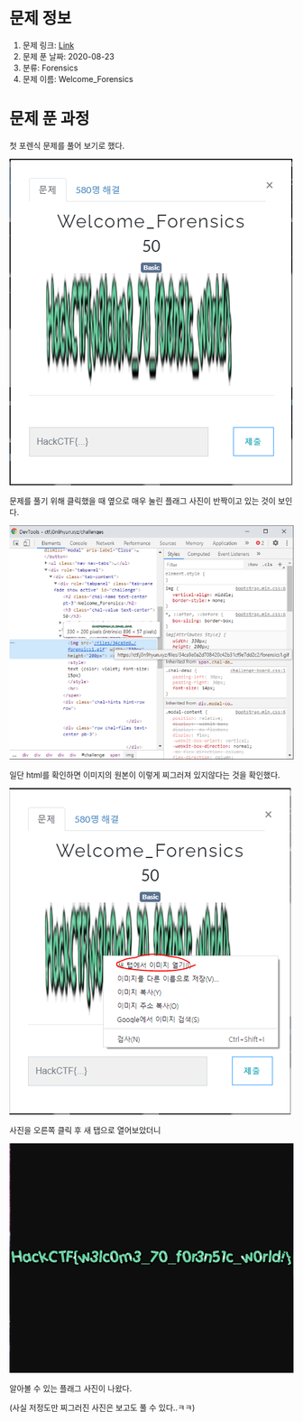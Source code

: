 # 문제 정보
1. 문제 링크: [Link](https://ctf.j0n9hyun.xyz/challenges#Welcome_Forensics)
2. 문제 푼 날짜: 2020-08-23
3. 분류: Forensics
4. 문제 이름: Welcome_Forensics

# 문제 푼 과정
첫 포렌식 문제를 풀어 보기로 했다.

![page](pic/page.PNG)

문제를 풀기 위해 클릭했을 때 옆으로 매우 눌린 플래그 사진이 반짝이고 있는 것이 보인다.

![image](pic/image.PNG)

일단 html를 확인하면 이미지의 원본이 이렇게 찌그러져 있지않다는 것을 확인했다.

![image_open](pic/image_open.PNG)

사진을 오른쪽 클릭 후 새 탭으로 열어보았더니

![flag](pic/flag.PNG)

알아볼 수 있는 플래그 사진이 나왔다.

(사실 저정도만 찌그러진 사진은 보고도 풀 수 있다..ㅋㅋ)